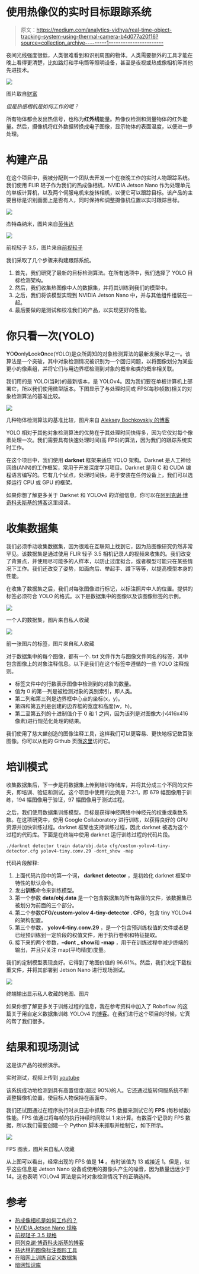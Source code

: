 # 使用热像仪的实时目标跟踪系统

> 原文：<https://medium.com/analytics-vidhya/real-time-object-tracking-system-using-thermal-camera-b4d077a20f16?source=collection_archive---------1----------------------->

夜间光线强度很低，人类很难看到和识别周围的物体。人类需要额外的工具才能在晚上看得更清楚，比如路灯和手电筒等照明设备，甚至是夜视或热成像相机等其他先进技术。

![](img/c4db06e3a64721ff0c8a75a4dda67f93.png)

图片取自[财富](https://fortune.com/2020/04/20/coronavirus-fever-temperature-thermal-imaging-cameras/)

*但是热感相机是如何工作的呢？*

所有物体都会发出热信号，也称为**红外线**能量。热像仪检测和测量物体的红外能量。然后，摄像机将红外数据转换成电子图像，显示物体的表面温度，以便进一步处理。

# 构建产品

在这个项目中，我被分配到一个团队去开发一个在夜晚工作的实时人物跟踪系统。我们使用 FLIR 轻子作为我们的热成像相机，NVIDIA Jetson Nano 作为处理单元的单板计算机，以及两个伺服电机来旋转相机，以便它可以跟踪目标。该产品的主要目标是识别画面上是否有人，同时保持和调整摄像机位置以实时跟踪目标。

![](img/6f8ebdbbf1011aaa0f8f9e42163cb938.png)

杰特森纳米，图片来自[英伟达](https://developer.nvidia.com/embedded/jetson-nano-developer-kit)

![](img/65050ffc8a7dad85bde4c278b23eef1b.png)

前视轻子 3.5，图片来自[前视轻子](https://www.flir.com/news-center/camera-cores--components/flir-lepton-3.5-now-available-to-manufacturers-and-makers/)

我们采取了几个步骤来构建跟踪系统。

1.  首先，我们研究了最新的目标检测算法。在所有选项中，我们选择了 YOLO 目标检测架构。
2.  然后，我们收集热图像中人的数据集，并将其训练到我们的模型中。
3.  之后，我们将该模型实现到 NVIDIA Jetson Nano 中，并与其他组件组装在一起。
4.  最后要做的是测试和校准我们的产品，以实现更好的性能。

# 你只看一次(YOLO)

**Y**O**O**only**L**ook**O**nce(YOLO)是众所周知的对象检测算法的最新发展水平之一。该算法是一个突破，其中对象检测情况被识别为一个回归问题，以将图像划分为某些更小的像素组，并将它们与用边界框检测到对象的概率和类的概率相关联。

我们用的是 YOLO(当时)的最新版本，是 YOLOv4。因为我们要在单板计算机上部署它，所以我们使用微型版本。下图显示了与处理时间或 FPS(每秒帧数)相关的对象检测算法的基准比较。

![](img/38498b60c824cd4c7d08fdd769518ac6.png)

几种物体检测算法的基准比较，图片来自 [Aleksey Bochkovskiy 的博客](https://alexeyab84.medium.com/yolov4-the-most-accurate-real-time-neural-network-on-ms-coco-dataset-73adfd3602fe)

YOLO 相对于其他对象检测算法的优势在于其处理时间快得多，因为它仅对每个像素处理一次。我们需要具有快速处理时间(高 FPS)的算法，因为我们的跟踪系统实时工作。

在这个项目中，我们使用 **darknet** 框架来适应 YOLO 架构。Darknet 是人工神经网络(ANN)的工作框架，常用于开发深度学习项目。Darknet 是用 C 和 CUDA 编程语言编写的。它有几个优点，处理时间快，易于安装在任何设备上，我们可以选择运行 CPU 或 GPU 的框架。

如果你想了解更多关于 Darknet 和 YOLOv4 的详细信息，你可以在[阿列克谢·博奇科夫斯基的博客](https://alexeyab84.medium.com/yolov4-the-most-accurate-real-time-neural-network-on-ms-coco-dataset-73adfd3602fe)这里阅读。

# 收集数据集

我们必须手动收集数据集，因为很难在互联网上找到它，因为热图像研究仍然非常罕见。该数据集是通过使用 FLIR 轻子 3.5 相机记录人的视频来收集的。我们改变了背景点，并使用尽可能多的人样本，以防止过度拟合，或者模型可能只在某些情况下工作。我们还改变了姿势，如面向后、举起手、蹲下等等，以提高模型本身的性能。

在收集了数据集之后，我们对每张图像进行标记，以标注照片中人的位置。提供的标签必须符合 YOLO 的格式。以下是数据集中的图像以及该图像标签的示例。

![](img/d200382c6f8cc56457c8035309836d08.png)

一个人的数据集，图片来自私人收藏

![](img/cec45cebc83fc67cf8b5778680487130.png)

前一张图片的标签，图片来自私人收藏

对于数据集中的每个图像，都有一个. txt 文件作为与图像文件同名的标签，其中包含图像上的对象注释信息。以下是我们在这个标签中遵循的一些 YOLO 注释规则。

*   标签文件中的行数表示图像中检测到的对象的数量。
*   值为 0 的第一列是被检测对象的类别索引，即人类。
*   第二列和第三列是边界框中心点的坐标(x，y)。
*   第四和第五列是创建的边界框的宽度和高度(w，h)。
*   第二至第五列的十进制值介于 0 和 1 之间，因为该列是对图像大小(416x416 像素)进行规范化处理的结果。

我们使用了慈大麟创造的图像注释工具，这样我们可以更容易、更快地标记数百张图像。你可以从他的 Github 页面[这里](https://github.com/tzutalin/labelImg)访问它。

# 培训模式

收集数据集后，下一步是将数据集上传到培训存储库，并将其分成三个不同的文件夹，即培训、验证和测试。这个项目中使用的比例是 7:2:1，即 679 幅图像用于训练，194 幅图像用于验证，97 幅图像用于测试过程。

之后，我们使用数据集训练模型。目标是获得神经网络中神经元的权重或乘数系数。在这项研究中，使用 Google Collaboratory 进行训练，以获得良好的 GPU 资源并加快训练过程。darknet 框架也支持训练过程，因此 darknet 被选为这个过程的代码库。下面是在终端中使用 darknet 运行训练过程的代码片段。

```
./darknet detector train data/obj.data cfg/custom-yolov4-tiny-detector.cfg yolov4-tiny.conv.29 -dont_show -map
```

代码片段解释:

1.  上面代码片段中的第一个词， **darknet detector** ，是初始化 darknet 框架中特性的默认命令。
2.  发出**训练**命令来训练模型。
3.  第一个参数 **data/obj.data** 是一个包含数据集的所有路径的文件，该数据集已被划分为前面的三个部分。
4.  第二个参数**CFG/custom-yolov 4-tiny-detector . CFG**，包含 tiny YOLOv4 的架构配置。
5.  第三个参数， **yolov4-tiny.conv.29** ，是一个包含预训练权值的文件或者是已经预训练到一定阶段的权值文件，用于执行卷积和特征提取。
6.  接下来的两个参数，**–dont _ show**和 **-map** ，用于在训练过程中减少终端的输出，并且只关注 map(平均精度)度量。

我们的定制模型表现良好。它得到了地图价值的 96.61%。然后，我们决定下载权重文件，并将其部署到 Jetson Nano 进行现场测试。

![](img/fc0e663a4fa3393926b5ceb83cb59d59.png)

终端输出显示私人收藏的地图、图片

如果你想了解更多关于训练过程的信息，我在参考资料中加入了 Roboflow 的这篇关于用自定义数据集训练 YOLOv4 的[博客](https://blog.roboflow.com/training-yolov4-on-a-custom-dataset/)。在我们进行这个项目的时候，它真的帮了我们很多。

# 结果和现场测试

这是该产品的视频演示。

实时测试，视频上传到 [youtube](https://www.youtube.com/watch?v=kQFtU8FpsDM)

该系统成功地检测到具有高置信度(超过 90%)的人。它还通过旋转伺服系统不断调整摄像机位置，使目标人物保持在画面中。

我们还试图通过在程序执行时从日志中抓取 FPS 数据来测试它的 **FPS** (每秒帧数)性能。FPS 值通过将每帧的执行持续时间除以 1 来计算。有数百个记录的 FPS 数据，所以我们需要创建一个 Python 脚本来抓取并绘制它，如下所示。

![](img/d6fa633e76009241b721b6f0216c3c9c.png)

FPS 图表，图片来自私人收藏

从上图可以看出，经常出现的 FPS 值是 **14** 。有时该值为 13 或接近 1。但是，似乎这些信息是 Jetson Nano 设备或使用的摄像头产生的噪音，因为数量远远少于 14。这也表明 YOLOv4 算法是实时对象检测情况下的正确选择。

# 参考

*   [热成像相机是如何工作的？](https://www.fluke.com/en-us/learn/blog/thermal-imaging/how-infrared-cameras-work)
*   [NVIDIA Jetson Nano 规格](https://developer.nvidia.com/embedded/jetson-nano)
*   [前视轻子 3.5 规格](https://www.flir.com/products/lepton/?model=3.5%20Lepton)
*   [阿列克谢·博奇科夫斯基的博客](https://alexeyab84.medium.com/yolov4-the-most-accurate-real-time-neural-network-on-ms-coco-dataset-73adfd3602fe)
*   [慈达林的图像标注图形工具](https://github.com/tzutalin/labelImg)
*   [在暗网上训练自定义数据集](https://blog.roboflow.com/training-yolov4-on-a-custom-dataset/)
*   [暗网知识库](https://github.com/AlexeyAB/darknet)